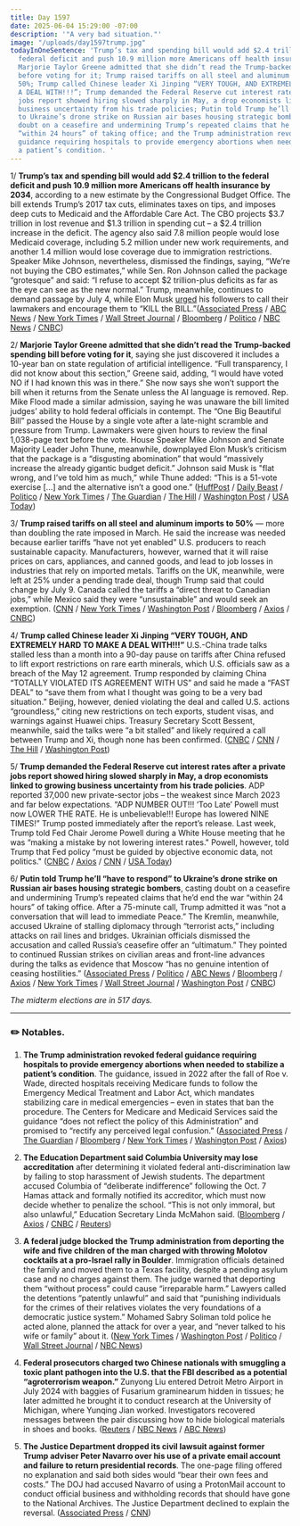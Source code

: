 ```yaml
---
title: Day 1597
date: 2025-06-04 15:29:00 -07:00
description: '"A very bad situation."'
image: "/uploads/day1597trump.jpg"
todayInOneSentence: 'Trump’s tax and spending bill would add $2.4 trillion to the
  federal deficit and push 10.9 million more Americans off health insurance by 2034;
  Marjorie Taylor Greene admitted that she didn’t read the Trump-backed spending bill
  before voting for it; Trump raised tariffs on all steel and aluminum imports to
  50%; Trump called Chinese leader Xi Jinping “VERY TOUGH, AND EXTREMELY HARD TO MAKE
  A DEAL WITH!!!”; Trump demanded the Federal Reserve cut interest rates after a private
  jobs report showed hiring slowed sharply in May, a drop economists linked to growing
  business uncertainty from his trade policies; Putin told Trump he’ll “have to respond”
  to Ukraine’s drone strike on Russian air bases housing strategic bombers, casting
  doubt on a ceasefire and undermining Trump’s repeated claims that he’d end the war
  “within 24 hours” of taking office; and the Trump administration revoked federal
  guidance requiring hospitals to provide emergency abortions when needed to stabilize
  a patient’s condition. '
---
```


1/ **Trump’s tax and spending bill would add $2.4 trillion to the federal deficit and push 10.9 million more Americans off health insurance by 2034**, according to a new estimate by the Congressional Budget Office. The bill extends Trump’s 2017 tax cuts, eliminates taxes on tips, and imposes deep cuts to Medicaid and the Affordable Care Act. The CBO projects $3.7 trillion in lost revenue and $1.3 trillion in spending cut – a $2.4 trillion increase in the deficit. The agency also said 7.8 million people would lose Medicaid coverage, including 5.2 million under new work requirements, and another 1.4 million would lose coverage due to immigration restrictions. Speaker Mike Johnson, nevertheless, dismissed the findings, saying, “We’re not buying the CBO estimates,” while Sen. Ron Johnson called the package “grotesque” and said: “I refuse to accept $2 trillion-plus deficits as far as the eye can see as the new normal.” Trump, meanwhile, continues to demand passage by July 4, while Elon Musk [urged](https://www.washingtonpost.com/politics/2025/06/04/trump-presidency-news/#link-32HRCV5IWNFLZCBCFCRYRSRBR4) his followers to call their lawmakers and encourage them to “KILL the BILL.”([Associated Press](https://apnews.com/article/cbo-deficits-tax-cuts-trumps-big-beautiful-bill-64d7de49aef62ba07b7f6f45c1ca73d1) / [ABC News](https://abcnews.go.com/Politics/trumps-big-beautiful-bill-projected-add-24-trillion/story?id=122488067) / [New York Times](https://www.nytimes.com/2025/06/04/us/politics/trump-policy-bill-deficit-estimate.html) / [Wall Street Journal](https://www.wsj.com/politics/policy/senate-trump-tax-bill-deficit-cbo-b4b0a70a) / [Bloomberg](https://www.bloomberg.com/news/articles/2025-06-04/cbo-says-republican-tax-bill-adds-2-4-trillion-to-us-deficits) / [Politico](https://www.politico.com/news/2025/06/04/house-gop-gets-megabills-official-price-tag-2-4t-00384596) / [NBC News](https://www.nbcnews.com/politics/congress/gop-bill-trumps-agenda-add-24-trillion-debt-budget-office-says-rcna210749) / [CNBC](https://www.cnbc.com/2025/06/04/trump-tax-bill-debt.html))

2/ **Marjorie Taylor Greene admitted that she didn’t read the Trump-backed spending bill before voting for it**, saying she just discovered it includes a 10-year ban on state regulation of artificial intelligence. “Full transparency, I did not know about this section,” Greene said, adding, “I would have voted NO if I had known this was in there.” She now says she won’t support the bill when it returns from the Senate unless the AI language is removed. Rep. Mike Flood made a similar admission, saying he was unaware the bill limited judges’ ability to hold federal officials in contempt. The “One Big Beautiful Bill” passed the House by a single vote after a late-night scramble and pressure from Trump. Lawmakers were given hours to review the final 1,038-page text before the vote. House Speaker Mike Johnson and Senate Majority Leader John Thune, meanwhile, downplayed Elon Musk’s criticism that the package is a “disgusting abomination” that would “massively increase the already gigantic budget deficit.” Johnson said Musk is "flat wrong, and I’ve told him as much,” while Thune added: “This is a 51-vote exercise [...] and the alternative isn’t a good one.” ([HuffPost](https://www.huffpost.com/entry/marjorie-greene-freaks-out-after-reading-bill-she-voted-for_n_683f664de4b016ce6568588e) / [Daily Beast](https://www.thedailybeast.com/marjorie-taylor-greene-admits-she-didnt-read-trump-mega-bill-she-voted-for/) / [Politico](https://www.politico.com/live-updates/2025/06/04/congress/johnson-thune-push-back-on-musks-megabill-criticism-00384707) / [New York Times](https://www.nytimes.com/2025/06/03/us/politics/house-republicans-policy-bill-regrets.html) / [The Guardian](https://www.theguardian.com/us-news/2025/jun/03/marjorie-taylor-greene-trump-tax-bill) / [The Hill](https://thehill.com/policy/technology/5330705-greene-opposes-ai-regulation-provision/) / [Washington Post](https://www.washingtonpost.com/politics/2025/06/03/trump-presidency-news/#link-NQL4HGSS6NHHPELZZ5GLIK2J4M) / [USA Today](https://www.usatoday.com/story/news/politics/2025/06/04/marjorie-taylor-greene-ai-provision-trump-tax-bill/84025853007/))

3/ **Trump raised tariffs on all steel and aluminum imports to 50%** — more than doubling the rate imposed in March. He said the increase was needed because earlier tariffs “have not yet enabled” U.S. producers to reach sustainable capacity. Manufacturers, however, warned that it will raise prices on cars, appliances, and canned goods, and lead to job losses in industries that rely on imported metals. Tariffs on the UK, meanwhile, were left at 25% under a pending trade deal, though Trump said that could change by July 9. Canada called the tariffs a “direct threat to Canadian jobs,” while Mexico said they were “unsustainable” and would seek an exemption. ([CNN](https://www.cnn.com/2025/06/04/business/steel-aluminum-tariffs-doubled-trump) / [New York Times](https://www.nytimes.com/2025/06/04/business/economy/trump-tariffs-steel-aluminum.html) / [Washington Post](https://www.washingtonpost.com/business/2025/06/04/steel-aluminum-tariffs-manufacturing-inflation/) / [Bloomberg](https://www.bloomberg.com/news/articles/2025-06-03/trump-to-sign-order-hiking-steel-aluminum-tariffs-to-50-percent) / [Axios](https://www.axios.com/2025/06/04/trump-tariffs-steel-aluminum-50-percent) / [CNBC](https://www.cnbc.com/2025/06/04/trumps-50percent-steel-tariffs-hit-the-world-but-uk-spared-full-blow.html))

4/ **Trump called Chinese leader Xi Jinping “VERY TOUGH, AND EXTREMELY HARD TO MAKE A DEAL WITH!!!”** U.S.-China trade talks stalled less than a month into a 90-day pause on tariffs after China refused to lift export restrictions on rare earth minerals, which U.S. officials saw as a breach of the May 12 agreement. Trump responded by claiming China “TOTALLY VIOLATED ITS AGREEMENT WITH US” and said he made a “FAST DEAL” to “save them from what I thought was going to be a very bad situation.” Beijing, however, denied violating the deal and called U.S. actions “groundless,” citing new restrictions on tech exports, student visas, and warnings against Huawei chips. Treasury Secretary Scott Bessent, meanwhile, said the talks were “a bit stalled” and likely required a call between Trump and Xi, though none has been confirmed. ([CNBC](https://www.cnbc.com/2025/06/04/trump-says-extremely-hard-to-make-a-deal-with-china-president-xi-.html) / [CNN](https://www.cnn.com/2025/06/04/business/trump-xi-trade-talks-friction-china-hnk-intl) / [The Hill](https://thehill.com/policy/international/5331891-donald-trump-xi-jinping-us-china-trade-negotiations/) / [Washington Post](https://www.washingtonpost.com/politics/2025/06/04/trump-presidency-news/#link-6HPUQP7NKNFAVBPGUTYQGS3XTI))

5/ **Trump demanded the Federal Reserve cut interest rates after a private jobs report showed hiring slowed sharply in May, a drop economists linked to growing business uncertainty from his trade policies**. ADP reported 37,000 new private-sector jobs – the weakest since March 2023 and far below expectations. “ADP NUMBER OUT!!! ‘Too Late’ Powell must now LOWER THE RATE. He is unbelievable!!! Europe has lowered NINE TIMES!” Trump posted immediately after the report’s release. Last week, Trump told Fed Chair Jerome Powell during a White House meeting that he was “making a mistake by not lowering interest rates." Powell, however, told Trump that Fed policy “must be guided by objective economic data, not politics." ([CNBC](https://www.cnbc.com/2025/06/04/trump-powell-adp-jobs.html) / [Axios](https://www.axios.com/2025/06/04/trump-powell-federal-reserve-rates) / [CNN](https://www.cnn.com/2025/06/04/economy/us-private-sector-hiring-adp-may) / [USA Today](https://www.usatoday.com/story/news/politics/2025/06/04/trump-jerome-powell-jobs-reports/84026470007/))

6/ **Putin told Trump he’ll “have to respond” to Ukraine’s drone strike on Russian air bases housing strategic bombers**, casting doubt on a ceasefire and undermining Trump’s repeated claims that he’d end the war “within 24 hours” of taking office. After a 75-minute call, Trump admitted it was “not a conversation that will lead to immediate Peace.” The Kremlin, meanwhile, accused Ukraine of stalling diplomacy through “terrorist acts,” including attacks on rail lines and bridges. Ukrainian officials dismissed the accusation and called Russia’s ceasefire offer an “ultimatum.” They pointed to continued Russian strikes on civilian areas and front-line advances during the talks as evidence that Moscow “has no genuine intention of ceasing hostilities.” ([Associated Press](https://apnews.com/article/russia-ukraine-war-zelenskyy-truce-peace-b211da51905cd117b913bc0fac658de3) / [Politico](https://www.politico.com/news/2025/06/04/trump-putin-ukraine-drone-attack-00385361) / [ABC News](https://abcnews.go.com/International/ukraine-strong-us-sanctions-break-russia-peace-talks/story?id=122478386) / [Bloomberg](https://www.bloomberg.com/news/articles/2025-06-04/trump-says-putin-on-call-vowed-retaliation-after-drone-strike) / [Axios](https://www.axios.com/2025/06/04/putin-trump-call-ceasefire-drone-attack) / [New York Times](https://www.nytimes.com/2025/06/04/us/politics/trump-putin-ukraine.html) / [Wall Street Journal](https://www.wsj.com/world/trump-said-he-spoke-with-putin-after-ukraine-drone-attack-6dcc835b) / [Washington Post](https://www.washingtonpost.com/world/2025/06/04/ukraine-zelensky-russia-peace-memorandum/) / [CNBC](https://www.cnbc.com/2025/06/04/trump-putin-ukraine-russia-peace.html))

*The midterm elections are in 517 days.*

---

### ✏️ Notables.

1. **The Trump administration revoked federal guidance requiring hospitals to provide emergency abortions when needed to stabilize a patient’s condition**. The guidance, issued in 2022 after the fall of Roe v. Wade, directed hospitals receiving Medicare funds to follow the Emergency Medical Treatment and Labor Act, which mandates stabilizing care in medical emergencies – even in states that ban the procedure. The Centers for Medicare and Medicaid Services said the guidance “does not reflect the policy of this Administration” and promised to “rectify any perceived legal confusion.” ([Associated Press](https://apnews.com/article/abortion-emtala-biden-trump-emergency-hospital-3640bff165dac1d28b91e8adee7e47dd) / [The Guardian](https://www.theguardian.com/us-news/2025/jun/03/trump-admin-emergency-abortion-emtala) / [Bloomberg](https://www.bloomberg.com/news/articles/2025-06-03/trump-revokes-biden-era-rule-on-emergency-abortions-in-hospitals) / [New York Times](https://www.nytimes.com/2025/06/03/us/politics/trump-emergency-abortion-rule.html) / [Washington Post](https://www.washingtonpost.com/nation/2025/06/04/emtala-emergency-abortion-guidance/) / [Axios](https://www.axios.com/2025/06/03/trump-emergency-abortion-guidance-rescind))

2. **The Education Department said Columbia University may lose accreditation** after determining it violated federal anti-discrimination law by failing to stop harassment of Jewish students. The department accused Columbia of “deliberate indifference” following the Oct. 7 Hamas attack and formally notified its accreditor, which must now decide whether to penalize the school. “This is not only immoral, but also unlawful,” Education Secretary Linda McMahon said. ([Bloomberg](https://www.bloomberg.com/news/articles/2025-06-04/white-house-threatens-columbia-s-accreditation-over-protests) / [Axios](https://www.axios.com/2025/06/04/columbia-university-accreditation-doe-trump) / [CNBC](https://www.cnbc.com/2025/06/04/trump-columbia-education-antidiscrimination.html) / [Reuters](https://www.reuters.com/world/us/us-education-department-says-columbia-university-violated-federal-anti-2025-06-04/))

3. **A federal judge blocked the Trump administration from deporting the wife and five children of the man charged with throwing Molotov cocktails at a pro-Israel rally in Boulder**. Immigration officials detained the family and moved them to a Texas facility, despite a pending asylum case and no charges against them. The judge warned that deporting them “without process” could cause “irreparable harm.” Lawyers called the detentions “patently unlawful” and said that “punishing individuals for the crimes of their relatives violates the very foundations of a democratic justice system.” Mohamed Sabry Soliman told police he acted alone, planned the attack for over a year, and “never talked to his wife or family” about it. ([New York Times](https://www.nytimes.com/2025/06/04/us/politics/boulder-colorado-attack-lawsuit.html) / [Washington Post](https://www.washingtonpost.com/immigration/2025/06/04/trump-boulder-family-deportation-colorado/) / [Politico](https://www.politico.com/news/2025/06/04/colorado-firebomb-attacks-deportation-00387345) / [Wall Street Journal](https://www.wsj.com/us-news/judge-blocks-deportation-of-boulder-suspects-family-dd60aee7) / [NBC News](https://www.nbcnews.com/news/us-news/us-judge-issues-order-stopping-deportation-boulder-suspects-family-rcna211043))

4. **Federal prosecutors charged two Chinese nationals with smuggling a toxic plant pathogen into the U.S. that the FBI described as a potential “agroterrorism weapon.”** Zunyong Liu entered Detroit Metro Airport in July 2024 with baggies of Fusarium graminearum hidden in tissues; he later admitted he brought it to conduct research at the University of Michigan, where Yunqing Jian worked. Investigators recovered messages between the pair discussing how to hide biological materials in shoes and books. ([Reuters](https://www.reuters.com/world/us/justice-department-accuses-two-chinese-researchers-smuggling-potential-2025-06-03/) / [NBC News](https://www.nbcnews.com/politics/justice-department/chinese-couple-charged-smuggling-biological-pathogen-us-rcna208658) / [ABC News](https://abcnews.go.com/Politics/2-chinese-nationals-charged-smuggling-potential-agroterrorism-fungus/story?id=122454213))

5. **The Justice Department dropped its civil lawsuit against former Trump adviser Peter Navarro over his use of a private email account and failure to return presidential records**. The one-page filing offered no explanation and said both sides would “bear their own fees and costs.” The DOJ had accused Navarro of using a ProtonMail account to conduct official business and withholding records that should have gone to the National Archives. The Justice Department declined to explain the reversal. ([Associated Press](https://apnews.com/article/peter-navarro-lawsuit-presidential-records-34769bea622bb70d187e08f5f919b409) / [CNN](https://www.cnn.com/2025/06/04/politics/navarro-trade-justice-department))
